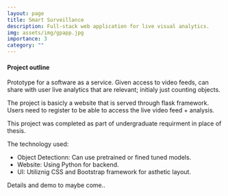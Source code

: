 ```yaml
---
layout: page
title: Smart Surveillance
description: Full-stack web application for live visual analytics.
img: assets/img/gpapp.jpg
importance: 3
category: ""
---
```


#### Project outline

<p>Prototype for a software as a service. Given access to video feeds, can share with user live analytics that are relevant; initialy just counting objects.</p>

<p>The project is basicly a website that is served through flask framework. Users need to register to be able to access the live video feed + analysis.</p>

<p>This project was completed as part of undergraduate requirment in place of thesis.</p>

The technology used:

- Object Detectionn: Can use pretrained or fined tuned models.
- Website: Using Python for backend.
- UI: Utiliznig CSS and Bootstrap framework for asthetic layout.

<p>
Details and demo to maybe come..
</p>

